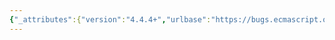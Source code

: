 ```yaml
---
{"_attributes":{"version":"4.4.4+","urlbase":"https://bugs.ecmascript.org/","maintainer":"dherman@mozilla.com"},"bug":{"bug_id":2453,"creation_ts":"2014-01-27 08:06:00 -0800","short_desc":"26.3.5.2.1 %LoaderIteratorPrototype%.next( ): Add EnsureEvaluated before returning module objects","delta_ts":"2015-03-16 14:44:26 -0700","product":"Draft for 6th Edition","component":"deferred features","version":"Rev 22: January 20, 2014 Draft","rep_platform":"All","op_sys":"All","bug_status":"RESOLVED","resolution":"WONTFIX","priority":"Normal","bug_severity":"normal","everconfirmed":true,"reporter":{"uid":"andrebargull","name":"André Bargull"},"assigned_to":{"uid":"allen","name":"Allen Wirfs-Brock"},"cc":["dherman","jorendorff","samth"],"long_desc":[{"commentid":7022,"comment_count":0,"who":{"uid":"andrebargull","name":"André Bargull"},"bug_when":"2014-01-27 08:06:07 -0800","thetext":"26.3.5.2.1 %LoaderIteratorPrototype%.next( ), steps 10.d.ii and 10.d.iii.5:\n\nAdd calls to EnsureEvaluated before returning modules objects to user code, cf. \"26.3.3.6 Loader.prototype.get ( name )\" ."},{"commentid":13781,"comment_count":1,"who":{"uid":"allen","name":"Allen Wirfs-Brock"},"bug_when":"2015-03-16 14:44:26 -0700","thetext":"concerns old module spec."}]}}
---
```

